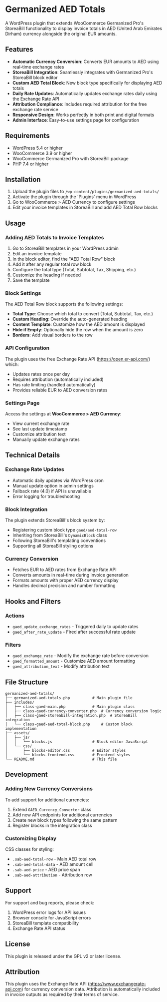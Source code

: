 # Germanized AED Totals

A WordPress plugin that extends WooCommerce Germanized Pro's StoreaBill functionality to display invoice totals in AED (United Arab Emirates Dirham) currency alongside the original EUR amounts.

## Features

- **Automatic Currency Conversion**: Converts EUR amounts to AED using real-time exchange rates
- **StoreaBill Integration**: Seamlessly integrates with Germanized Pro's StoreaBill block editor
- **Custom AED Total Block**: New block type specifically for displaying AED totals
- **Daily Rate Updates**: Automatically updates exchange rates daily using the Exchange Rate API
- **Attribution Compliance**: Includes required attribution for the free exchange rate service
- **Responsive Design**: Works perfectly in both print and digital formats
- **Admin Interface**: Easy-to-use settings page for configuration

## Requirements

- WordPress 5.4 or higher
- WooCommerce 3.9 or higher
- WooCommerce Germanized Pro with StoreaBill package
- PHP 7.4 or higher

## Installation

1. Upload the plugin files to `/wp-content/plugins/germanized-aed-totals/`
2. Activate the plugin through the 'Plugins' menu in WordPress
3. Go to WooCommerce > AED Currency to configure settings
4. Edit your invoice templates in StoreaBill and add AED Total Row blocks

## Usage

### Adding AED Totals to Invoice Templates

1. Go to StoreaBill templates in your WordPress admin
2. Edit an invoice template
3. In the block editor, find the "AED Total Row" block
4. Add it after any regular total row block
5. Configure the total type (Total, Subtotal, Tax, Shipping, etc.)
6. Customize the heading if needed
7. Save the template

### Block Settings

The AED Total Row block supports the following settings:

- **Total Type**: Choose which total to convert (Total, Subtotal, Tax, etc.)
- **Custom Heading**: Override the auto-generated heading
- **Content Template**: Customize how the AED amount is displayed
- **Hide if Empty**: Optionally hide the row when the amount is zero
- **Borders**: Add visual borders to the row

### API Configuration

The plugin uses the free Exchange Rate API (https://open.er-api.com/) which:

- Updates rates once per day
- Requires attribution (automatically included)
- Has rate limiting (handled automatically)
- Provides reliable EUR to AED conversion rates

### Settings Page

Access the settings at **WooCommerce > AED Currency**:

- View current exchange rate
- See last update timestamp
- Customize attribution text
- Manually update exchange rates

## Technical Details

### Exchange Rate Updates

- Automatic daily updates via WordPress cron
- Manual update option in admin settings
- Fallback rate (4.0) if API is unavailable
- Error logging for troubleshooting

### Block Integration

The plugin extends StoreaBill's block system by:

- Registering custom block type `gaed/aed-total-row`
- Inheriting from StoreaBill's `DynamicBlock` class
- Following StoreaBill's templating conventions
- Supporting all StoreaBill styling options

### Currency Conversion

- Fetches EUR to AED rates from Exchange Rate API
- Converts amounts in real-time during invoice generation
- Formats amounts with proper AED currency display
- Handles decimal precision and number formatting

## Hooks and Filters

### Actions

- `gaed_update_exchange_rates` - Triggered daily to update rates
- `gaed_after_rate_update` - Fired after successful rate update

### Filters

- `gaed_exchange_rate` - Modify the exchange rate before conversion
- `gaed_formatted_amount` - Customize AED amount formatting
- `gaed_attribution_text` - Modify attribution text

## File Structure

```
germanized-aed-totals/
├── germanized-aed-totals.php          # Main plugin file
├── includes/
│   ├── class-gaed-main.php            # Main plugin class
│   ├── class-gaed-currency-converter.php  # Currency conversion logic
│   ├── class-gaed-storeabill-integration.php  # StoreaBill integration
│   └── class-gaed-aed-total-block.php     # Custom block implementation
├── assets/
│   ├── js/
│   │   └── blocks.js                  # Block editor JavaScript
│   └── css/
│       ├── blocks-editor.css          # Editor styles
│       └── blocks-frontend.css        # Frontend styles
└── README.md                          # This file
```

## Development

### Adding New Currency Conversions

To add support for additional currencies:

1. Extend `GAED_Currency_Converter` class
2. Add new API endpoints for additional currencies
3. Create new block types following the same pattern
4. Register blocks in the integration class

### Customizing Display

CSS classes for styling:

- `.sab-aed-total-row` - Main AED total row
- `.sab-aed-total-data` - AED amount cell
- `.sab-aed-price` - AED price span
- `.sab-aed-attribution` - Attribution row

## Support

For support and bug reports, please check:

1. WordPress error logs for API issues
2. Browser console for JavaScript errors
3. StoreaBill template compatibility
4. Exchange Rate API status

## License

This plugin is released under the GPL v2 or later license.

## Attribution

This plugin uses the Exchange Rate API (https://www.exchangerate-api.com) for currency conversion data. Attribution is automatically included in invoice outputs as required by their terms of service.